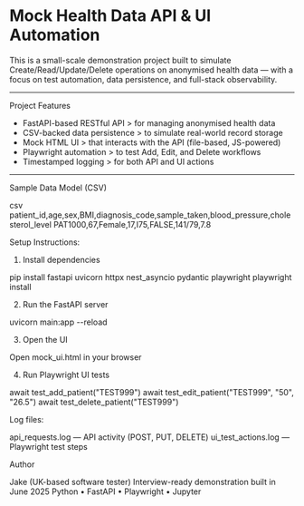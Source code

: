 # Mock Health Data API & UI Automation

This is a small-scale demonstration project built to simulate Create/Read/Update/Delete operations on anonymised health data — with a focus on test automation, data persistence, and full-stack observability.

---

Project Features

- FastAPI-based RESTful API > for managing anonymised health data
- CSV-backed data persistence > to simulate real-world record storage
- Mock HTML UI > that interacts with the API (file-based, JS-powered)
- Playwright automation > to test Add, Edit, and Delete workflows
- Timestamped logging > for both API and UI actions

---

Sample Data Model (CSV)

csv
patient_id,age,sex,BMI,diagnosis_code,sample_taken,blood_pressure,cholesterol_level
PAT1000,67,Female,17,I75,FALSE,141/79,7.8

Setup Instructions: 

1) Install dependencies

pip install fastapi uvicorn httpx nest_asyncio pydantic playwright
playwright install

2) Run the FastAPI server

uvicorn main:app --reload

3) Open the UI

Open mock_ui.html in your browser

4) Run Playwright UI tests

await test_add_patient("TEST999")
await test_edit_patient("TEST999", "50", "26.5")
await test_delete_patient("TEST999")

Log files: 

api_requests.log — API activity (POST, PUT, DELETE)
ui_test_actions.log — Playwright test steps

Author

Jake (UK-based software tester) 
Interview-ready demonstration built in June 2025 
Python • FastAPI • Playwright • Jupyter


